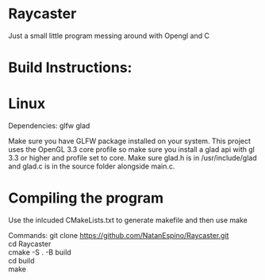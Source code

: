 # Raycaster
Just a small little program messing around with Opengl and C

# Build Instructions:

# Linux

Dependencies:
glfw glad

Make sure you have GLFW package installed on your system.
This project uses the OpenGL 3.3 core profile so make sure you install a glad api with gl 3.3 or higher and profile set to core. Make sure glad.h is in /usr/include/glad and glad.c is in the source folder alongside main.c.

# Compiling the program
Use the inlcuded CMakeLists.txt to generate makefile and then use make

Commands:
git clone https://github.com/NatanEspino/Raycaster.git  
cd Raycaster  
cmake -S . -B build  
cd build  
make  

